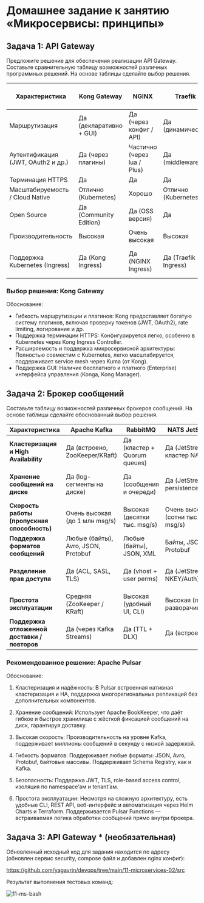 
# Домашнее задание к занятию «Микросервисы: принципы»

## Задача 1: API Gateway 

Предложите решение для обеспечения реализации API Gateway. Составьте сравнительную таблицу возможностей различных программных решений. На основе таблицы сделайте выбор решения.

| Характеристика                     | Kong Gateway                  | NGINX                          | Traefik               | Yandex API Gateway          |
|------------------------------------|-------------------------------|--------------------------------|-----------------------|-----------------------------|
| Маршрутизация                      | Да (декларативно + GUI)       | Да (через конфиг / API)        | Да (динамически)      | Да (конфиг yaml + GUI)      |
| Аутентификация (JWT, OAuth2 и др.) | Да (через плагины)            | Частично (через lua / Plus)    | Да (middleware)       | Да                          |
| Терминация HTTPS                   | Да                            | Да                             | Да                    | Да                          |
| Масштабируемость / Cloud Native    | Отлично (Kubernetes)          | Хорошо                         | Отлично (Kubernetes) | Отлично                     |
| Open Source                        | Да (Community Edition)        | Да (OSS версия)                | Да                    | Нет                         |
| Производительность                 | Высокая                       | Очень высокая                  | Высокая              | Высокая                     |
| Поддержка Kubernetes (Ingress)     | Да (Kong Ingress)             | Да (NGINX Ingress)             | Да (Traefik Ingress) | Частично (с Yandex ALB)     |

### Выбор решения: Kong Gateway

Обоснование:

- Гибкость маршрутизации и плагинов: Kong предоставляет богатую систему плагинов, включая проверку токенов (JWT, OAuth2), rate limiting, логирование и др.
- Поддержка терминации HTTPS: Конфигурируется легко, особенно в Kubernetes через Kong Ingress Controller.
- Расширяемость и поддержка микросервисной архитектуры: Полностью совместим с Kubernetes, легко масштабируется, поддерживает service mesh через Kuma (от Kong).
- Поддержка GUI: Наличие бесплатного и платного (Enterprise) интерфейса управления (Konga, Kong Manager).

## Задача 2: Брокер сообщений

Составьте таблицу возможностей различных брокеров сообщений. На основе таблицы сделайте обоснованный выбор решения.

| Характеристика               | Apache Kafka                     | RabbitMQ                        | NATS JetStream                 | Apache Pulsar                   | Redis Streams                  |
|------------------------------|----------------------------------|---------------------------------|--------------------------------|---------------------------------|--------------------------------|
| **Кластеризация и High Availability** | Да (встроено, ZooKeeper/KRaft) | Да (кластер + Quorum queues)    | Да (JetStream + кластер NATS)  | Да (встроено + BookKeeper)      | Да (Redis Cluster)             |
| **Хранение сообщений на диске**       | Да (log-сегменты на диске)      | Да (сообщения и очереди)        | Да (JetStream persistence)     | Да (BookKeeper сегменты)        | Да (но неэффективно при больших объёмах) |
| **Скорость работы (пропускная способность)** | Очень высокая (до 1 млн msg/s) | Высокая (десятки тыс. msg/s)    | Очень высокая (сотни тыс. msg/s) | Очень высокая (на уровне Kafka) | Средняя (в зависимости от сценария) |
| **Поддержка форматов сообщений**      | Любые (байты), Avro, JSON, Protobuf | Любые (байты), JSON, XML     | Байты, JSON, Protobuf          | Байты, Avro, JSON, Protobuf     | Простые строки / JSON          |
| **Разделение прав доступа**           | Да (ACL, SASL, TLS)             | Да (vhost + user perms)         | Да (JetStream + NKEY/Auth)     | Да (многоуровневая аутентификация, JWT) | Да (на уровне ключей/stream)   |
| **Простота эксплуатации**             | Средняя (ZooKeeper / KRaft)     | Высокая (удобный UI, CLI)       | Высокая (легко разворачивается) | Средняя (много компонентов)     | Высокая (если уже есть Redis)  |
| **Поддержка отложенной доставки / повторов** | Да (через Kafka Streams)    | Да (TTL + DLX)                  | Да (встроено)                  | Да (встроено)                 | Ограничено                     |

### Рекомендованное решение: Apache Pulsar

Обоснование:

1. Кластеризация и надёжность: В Pulsar встроенная нативная кластеризация и HA, поддержка многорегиональных репликаций без дополнительных компонентов.

2. Хранение сообщений: Использует Apache BookKeeper, что даёт гибкое и быстрое хранилище с жёсткой фиксацией сообщений на диск, гарантируя доставку.

3. Высокая скорость: Производительность на уровне Kafka, поддерживает миллионы сообщений в секунду с низкой задержкой.

4. Гибкость форматов: Поддерживает любые форматы: JSON, Avro, Protobuf, байтовые массивы. Поддерживает Schema Registry, как и Kafka.

5. Безопасность: Поддержка JWT, TLS, role-based access control, изоляция по namespace’ам и tenant’ам.

6. Простота эксплуатации: Несмотря на сложную архитектуру, есть удобные CLI, REST API, веб-интерфейс и автоматизация через Helm Charts и Terraform. Поддерживается Pulsar Functions — встраиваемая логика обработки сообщений прямо внутри брокера.

## Задача 3: API Gateway * (необязательная)

Обновленный исходный код для задания находится по адресу (обновлен сервис security, compose файл и добавлен nginx конфиг): 

https://github.com/yagavrin/devops/tree/main/11-microservices-02/src

Результат выполнения тестовых команд:

![11-ms-bash](https://github.com/user-attachments/assets/a3b36edf-3995-4b91-988b-722ecba01f8d)


